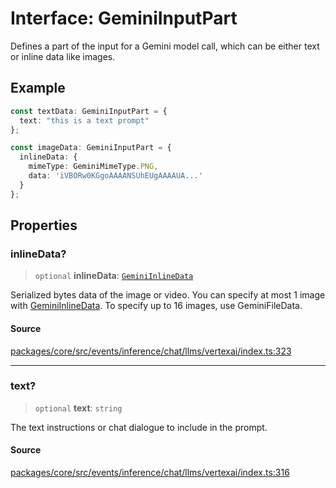 # Interface: GeminiInputPart

Defines a part of the input for a Gemini model call, which can be either text
or inline data like images.

## Example

```typescript
const textData: GeminiInputPart = {
  text: "this is a text prompt"
};

const imageData: GeminiInputPart = {
  inlineData: {
    mimeType: GeminiMimeType.PNG,
    data: 'iVBORw0KGgoAAAANSUhEUgAAAAUA...'
  }
};
```

## Properties

### inlineData?

> `optional` **inlineData**: [`GeminiInlineData`](GeminiInlineData.md)

Serialized bytes data of the image or video. You can specify at most 1
image with [GeminiInlineData](GeminiInlineData.md). To specify up to 16 images, use
GeminiFileData.

#### Source

[packages/core/src/events/inference/chat/llms/vertexai/index.ts:323](https://github.com/VictorS67/encre/blob/c09849eb59af073bf23be826a912f2ba4f635f93/packages/core/src/events/inference/chat/llms/vertexai/index.ts#L323)

***

### text?

> `optional` **text**: `string`

The text instructions or chat dialogue to include in the prompt.

#### Source

[packages/core/src/events/inference/chat/llms/vertexai/index.ts:316](https://github.com/VictorS67/encre/blob/c09849eb59af073bf23be826a912f2ba4f635f93/packages/core/src/events/inference/chat/llms/vertexai/index.ts#L316)
